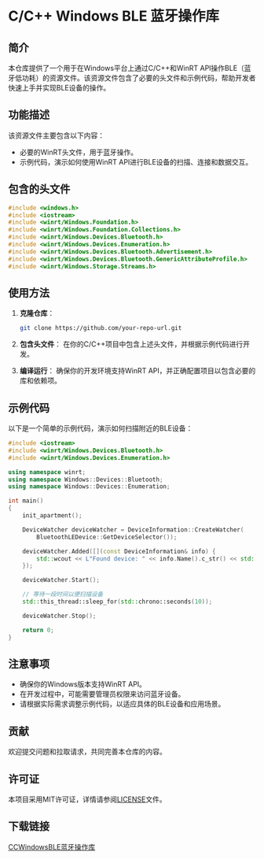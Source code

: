 # C/C++ Windows BLE 蓝牙操作库

## 简介

本仓库提供了一个用于在Windows平台上通过C/C++和WinRT API操作BLE（蓝牙低功耗）的资源文件。该资源文件包含了必要的头文件和示例代码，帮助开发者快速上手并实现BLE设备的操作。

## 功能描述

该资源文件主要包含以下内容：

- 必要的WinRT头文件，用于蓝牙操作。
- 示例代码，演示如何使用WinRT API进行BLE设备的扫描、连接和数据交互。

## 包含的头文件

```c++
#include <windows.h>
#include <iostream>
#include <winrt/Windows.Foundation.h>
#include <winrt/Windows.Foundation.Collections.h>
#include <winrt/Windows.Devices.Bluetooth.h>
#include <winrt/Windows.Devices.Enumeration.h>
#include <winrt/Windows.Devices.Bluetooth.Advertisement.h>
#include <winrt/Windows.Devices.Bluetooth.GenericAttributeProfile.h>
#include <winrt/Windows.Storage.Streams.h>
```

## 使用方法

1. **克隆仓库**：
    ```sh
    git clone https://github.com/your-repo-url.git
    ```

2. **包含头文件**：
    在你的C/C++项目中包含上述头文件，并根据示例代码进行开发。

3. **编译运行**：
    确保你的开发环境支持WinRT API，并正确配置项目以包含必要的库和依赖项。

## 示例代码

以下是一个简单的示例代码，演示如何扫描附近的BLE设备：

```c++
#include <iostream>
#include <winrt/Windows.Devices.Bluetooth.h>
#include <winrt/Windows.Devices.Enumeration.h>

using namespace winrt;
using namespace Windows::Devices::Bluetooth;
using namespace Windows::Devices::Enumeration;

int main()
{
    init_apartment();

    DeviceWatcher deviceWatcher = DeviceInformation::CreateWatcher(
        BluetoothLEDevice::GetDeviceSelector());

    deviceWatcher.Added([](const DeviceInformation& info) {
        std::wcout << L"Found device: " << info.Name().c_str() << std::endl;
    });

    deviceWatcher.Start();

    // 等待一段时间以便扫描设备
    std::this_thread::sleep_for(std::chrono::seconds(10));

    deviceWatcher.Stop();

    return 0;
}
```

## 注意事项

- 确保你的Windows版本支持WinRT API。
- 在开发过程中，可能需要管理员权限来访问蓝牙设备。
- 请根据实际需求调整示例代码，以适应具体的BLE设备和应用场景。

## 贡献

欢迎提交问题和拉取请求，共同完善本仓库的内容。

## 许可证

本项目采用MIT许可证，详情请参阅[LICENSE](LICENSE)文件。

## 下载链接

[CCWindowsBLE蓝牙操作库](https://pan.quark.cn/s/75409ba9f7c3)